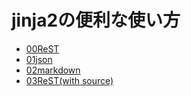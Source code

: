 # jinja2の便利な使い方

- [00ReST](00.rst)
- [01json](01.json)
- [02markdown](02.md)
- [03ReST(with source)](03.rst)
